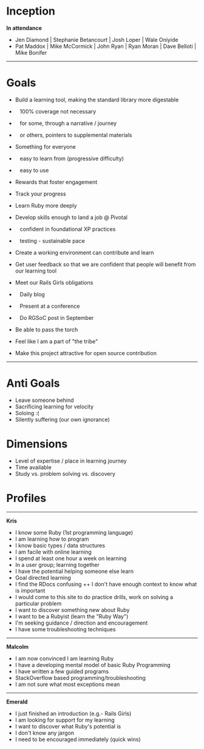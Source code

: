 # Inception

**In attendance**

- Jen Diamond | Stephanie Betancourt | Josh Loper | Wale Oniyide
- Pat Maddox | Mike McCormick | John Ryan | Ryan Moran | Dave Belloti | Mike Bonifer

* * *

# Goals

- Build a learning tool, making the standard library more digestable
+ &nbsp; &nbsp;100% coverage not necessary
+ &nbsp; &nbsp;for some, through a narrative / journey
+ &nbsp; &nbsp;or others, pointers to supplemental materials

+ Something for everyone
+ &nbsp; &nbsp;easy to learn from (progressive difficulty)
+ &nbsp; &nbsp;easy to use

+  Rewards that foster engagement
+  Track your progress
+  Learn Ruby more deeply

+  Develop skills enough to land a job @ Pivotal
+ &nbsp; &nbsp;confident in foundational XP practices
+ &nbsp; &nbsp;testing - sustainable pace

+  Create a working environment can contribute and learn
+  Get user feedback so that we are confident that people will benefit from our learning tool
+  Meet our Rails Girls obligations
+ &nbsp; &nbsp;Daily blog
+ &nbsp; &nbsp;Present at a conference
+ &nbsp; &nbsp;Do RGSoC post in September
+  Be able to pass the torch
+   Feel like I am a part of "the tribe"
+  Make this project attractive for open source contribution

* * *

# Anti Goals

+ Leave someone behind
+ Sacrificing learning for velocity
+ Soloing :(
+ Silently suffering (our own ignorance)

# Dimensions

+ Level of expertise / place in learning journey
+ Time available
+ Study vs. problem solving vs. discovery

# Profiles

* * *

**Kris**

+ I know some Ruby (1st programming language)
+ I am learning how to program
+ I know basic types / data structures
+ I am facile with online learning
+ I spend at least one hour a week on learning
+ In a user group; learning together
+ I have the potential helping someone else learn
+ Goal directed learning
+ I find the RDocs confusing
++ I don't have enough context to know what is important
+ I would come to this site to do practice drills, work on solving a particular problem
+ I want to discover something new about Ruby
+ I want to be a Rubyist (learn the "Ruby Way")
+ I'm seeking guidance / direction and encouragement
+ I have some troubleshooting techniques

* * *

**Malcolm**

+ I am now convinced I am learning Ruby
+ I have a developing mental model of basic Ruby Programming
+ I have written a few guided programs
+ StackOverflow based programming/troubleshooting
+ I am not sure what most exceptions mean

* * *

**Emerald**

+ I just finished an introduction (e.g.- Rails Girls)
+ I am looking for support for my learning
+ I want to discover what Ruby's potential is
+ I don't know any jargon
+ I need to be encouraged immediately (quick wins)
